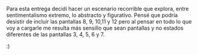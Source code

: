 Para esta entrega decidí hacer un escenario recorrible
que explora, entre sentimentalismo extremo,
lo abstracto y figurativo.
Pensé que podría desistir de incluír las pantallas 8, 9,
10,11 y 12 pero al pensar en todo lo que voy a cargarle
me resulta más sensillo que sean pantallas y no estados
diferentes de las pantallas 3, 4, 5, 6 y 7.

:)

